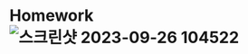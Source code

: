 # Homework![스크린샷 2023-09-26 104522](https://github.com/leejunhyun989898/Homework/assets/127359781/88bff802-7328-43cd-ab39-9a05e7906038)
